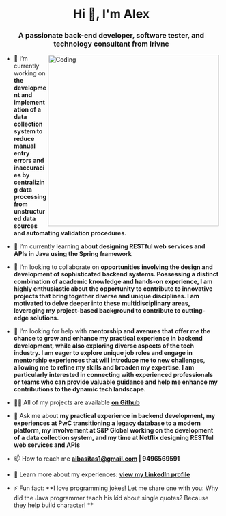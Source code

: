 <h1 align="center">Hi 👋, I'm Alex</h1>
<h3 align="center">A passionate back-end developer, software tester, and technology consultant from Irivne </h3>

<img align="right" alt="Coding" width="400" src="[https://giphy.com/embed/26BGIqWh2R1fi6JDa](https://media.giphy.com/media/RbDKaczqWovIugyJmW/giphy.gif)">

- 🔭 I’m currently working on **the development and implementation of a data collection system to reduce manual entry errors and inaccuracies by centralizing data processing from unstructured data sources and automating validation procedures.**

- 🌱 I’m currently learning **about designing RESTful web services and APIs in Java using the Spring framework**

- 👯 I’m looking to collaborate on **opportunities involving the design and development of sophisticated backend systems. Possessing a distinct combination of academic knowledge and hands-on experience, I am highly enthusiastic about the opportunity to contribute to innovative projects that bring together diverse and unique disciplines. I am motivated to delve deeper into these multidisciplinary areas, leveraging my project-based background to contribute to cutting-edge solutions.**

- 🤝 I’m looking for help with **mentorship and avenues that offer me the chance to grow and enhance my practical experience in backend development, while also exploring diverse aspects of the tech industry. I am eager to explore unique job roles and engage in mentorship experiences that will introduce me to new challenges, allowing me to refine my skills and broaden my expertise. I am particularly interested in connecting with experienced professionals or teams who can provide valuable guidance and help me enhance my contributions to the dynamic tech landscape.**

- 👨‍💻 All of my projects are available **[on Github](https://github.com/AlexIbasitas)**

- 💬 Ask me about **my practical experience in backend development, my experiences at PwC transitioning a legacy database to a modern platform, my involvement at S&P Global working on the development of a data collection system, and my time at Netflix designing RESTful web services and APIs**

- 📫 How to reach me **aibasitas1@gmail.com | 9496569591**

- 📄 Learn more about my experiences: **[view my LinkedIn profile](https://www.linkedin.com/in/alexibasitas/)**

- ⚡ Fun fact: **I love programming jokes! Let me share one with you: Why did the Java programmer teach his kid about single quotes? Because they help build character! **

